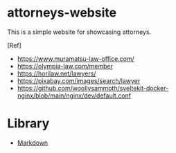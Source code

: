 # attorneys-website

This is a simple website for showcasing attorneys.

[Ref]

- https://www.muramatsu-law-office.com/
- https://olympia-law.com/member
- https://horilaw.net/lawyers/
- https://pixabay.com/images/search/lawyer 
- https://github.com/woollysammoth/sveltekit-docker-nginx/blob/main/nginx/dev/default.conf

# Library
- [Markdown](https://magidoc.js.org/svelte-plugins/marked)
